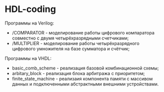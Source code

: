# HDL-coding

Программы на Verilog:
- /COMPARATOR - моделирование работы цифрового компаратора совместно с двумя четырёхразрядными счетчиками;
- /MULTIPLIER - моделирование работы четырёхразрядного цифрового умножителя на базе сумматора и счётчик;

Программы на VHDL:
- basic_comb_scheme - реализация базовой комбинационной схемы;
- arbitary_block - реализация блока арбитража с приоритетом;
- finite_state_machine - реализаия компонента памяти с массивом данных и подключенными абстрактными внешними устройствами.
